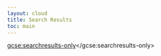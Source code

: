 ```yaml
---
layout: cloud
title: Search Results
toc: main
---
```

<style>
  table[style] {
    border: 0px !important;
    border-color: #FFF !important;
  }
</style>
<script>
  (function() {
    var cx = '013288817511911618469:ouqstys-bl4';
    var gcse = document.createElement('script');
    gcse.type = 'text/javascript';
    gcse.async = true;
    gcse.src = (document.location.protocol == 'https:' ? 'https:' : 'http:') +
        '//www.google.com/cse/cse.js?cx=' + cx;
    var s = document.getElementsByTagName('script')[0];
    s.parentNode.insertBefore(gcse, s);
  })();
</script>
<gcse:searchresults-only></gcse:searchresults-only>
